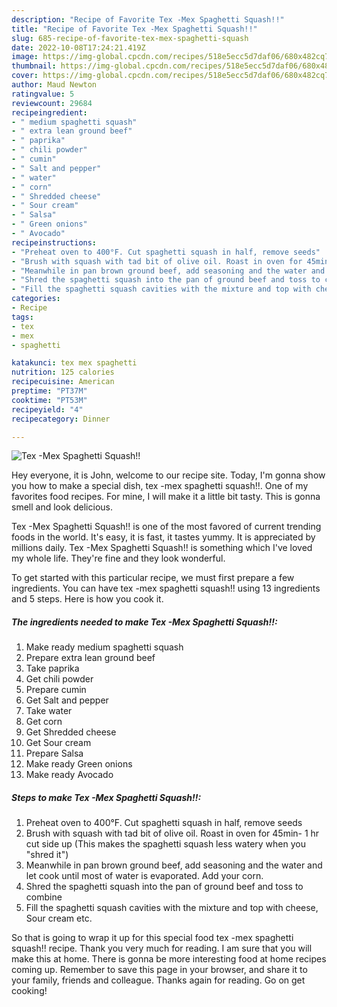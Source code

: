 ```yaml
---
description: "Recipe of Favorite Tex -Mex Spaghetti Squash!!"
title: "Recipe of Favorite Tex -Mex Spaghetti Squash!!"
slug: 685-recipe-of-favorite-tex-mex-spaghetti-squash
date: 2022-10-08T17:24:21.419Z
image: https://img-global.cpcdn.com/recipes/518e5ecc5d7daf06/680x482cq70/tex-mex-spaghetti-squash-recipe-main-photo.jpg
thumbnail: https://img-global.cpcdn.com/recipes/518e5ecc5d7daf06/680x482cq70/tex-mex-spaghetti-squash-recipe-main-photo.jpg
cover: https://img-global.cpcdn.com/recipes/518e5ecc5d7daf06/680x482cq70/tex-mex-spaghetti-squash-recipe-main-photo.jpg
author: Maud Newton
ratingvalue: 5
reviewcount: 29684
recipeingredient:
- " medium spaghetti squash"
- " extra lean ground beef"
- " paprika"
- " chili powder"
- " cumin"
- " Salt and pepper"
- " water"
- " corn"
- " Shredded cheese"
- " Sour cream"
- " Salsa"
- " Green onions"
- " Avocado"
recipeinstructions:
- "Preheat oven to 400°F. Cut spaghetti squash in half, remove seeds"
- "Brush with squash with tad bit of olive oil. Roast in oven for 45min- 1 hr cut side up (This makes the spaghetti squash less watery when you &#34;shred it&#34;)"
- "Meanwhile in pan brown ground beef, add seasoning and the water and let cook until most of water is evaporated. Add your corn."
- "Shred the spaghetti squash into the pan of ground beef and toss to combine"
- "Fill the spaghetti squash cavities with the mixture and top with cheese, Sour cream etc."
categories:
- Recipe
tags:
- tex
- mex
- spaghetti

katakunci: tex mex spaghetti 
nutrition: 125 calories
recipecuisine: American
preptime: "PT37M"
cooktime: "PT53M"
recipeyield: "4"
recipecategory: Dinner

---
```



![Tex -Mex Spaghetti Squash!!](https://img-global.cpcdn.com/recipes/518e5ecc5d7daf06/680x482cq70/tex-mex-spaghetti-squash-recipe-main-photo.jpg)

Hey everyone, it is John, welcome to our recipe site. Today, I'm gonna show you how to make a special dish, tex -mex spaghetti squash!!. One of my favorites food recipes. For mine, I will make it a little bit tasty. This is gonna smell and look delicious.



Tex -Mex Spaghetti Squash!! is one of the most favored of current trending foods in the world. It's easy, it is fast, it tastes yummy. It is appreciated by millions daily. Tex -Mex Spaghetti Squash!! is something which I've loved my whole life. They're fine and they look wonderful.


To get started with this particular recipe, we must first prepare a few ingredients. You can have tex -mex spaghetti squash!! using 13 ingredients and 5 steps. Here is how you cook it.

<!--inarticleads1-->

##### The ingredients needed to make Tex -Mex Spaghetti Squash!!:

1. Make ready  medium spaghetti squash
1. Prepare  extra lean ground beef
1. Take  paprika
1. Get  chili powder
1. Prepare  cumin
1. Get  Salt and pepper
1. Take  water
1. Get  corn
1. Get  Shredded cheese
1. Get  Sour cream
1. Prepare  Salsa
1. Make ready  Green onions
1. Make ready  Avocado




<!--inarticleads2-->

##### Steps to make Tex -Mex Spaghetti Squash!!:

1. Preheat oven to 400°F. Cut spaghetti squash in half, remove seeds
1. Brush with squash with tad bit of olive oil. Roast in oven for 45min- 1 hr cut side up (This makes the spaghetti squash less watery when you &#34;shred it&#34;)
1. Meanwhile in pan brown ground beef, add seasoning and the water and let cook until most of water is evaporated. Add your corn.
1. Shred the spaghetti squash into the pan of ground beef and toss to combine
1. Fill the spaghetti squash cavities with the mixture and top with cheese, Sour cream etc.




So that is going to wrap it up for this special food tex -mex spaghetti squash!! recipe. Thank you very much for reading. I am sure that you will make this at home. There is gonna be more interesting food at home recipes coming up. Remember to save this page in your browser, and share it to your family, friends and colleague. Thanks again for reading. Go on get cooking!
